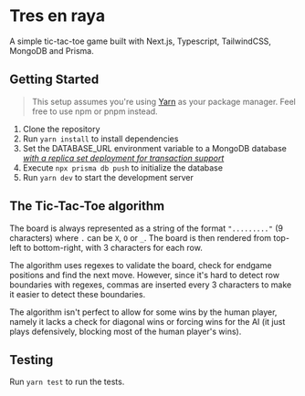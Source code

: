 # Tres en raya

A simple tic-tac-toe game built with Next.js, Typescript, TailwindCSS, MongoDB and Prisma.

## Getting Started

> This setup assumes you're using [Yarn](https://yarnpkg.com/) as your package manager. Feel free to use npm or pnpm instead.

1. Clone the repository
2. Run `yarn install` to install dependencies
3. Set the DATABASE_URL environment variable to a MongoDB database [*with a replica set deployment for transaction support*](https://www.prisma.io/docs/getting-started/setup-prisma/start-from-scratch/mongodb-typescript-mongodb)
4. Execute `npx prisma db push` to initialize the database 
5. Run `yarn dev` to start the development server

## The Tic-Tac-Toe algorithm

The board is always represented as a string of the format `"........."` (9 characters) where `.` can be `X`, `O` or `_`. The board is then rendered from top-left to bottom-right, with 3 characters for each row.

The algorithm uses regexes to validate the board, check for endgame positions and find the next move. However, since it's hard to detect row boundaries with regexes, commas are inserted every 3 characters to make it easier to detect these boundaries.

The algorithm isn't perfect to allow for some wins by the human player, namely it lacks a check for diagonal wins or forcing wins for the AI (it just plays defensively, blocking most of the human player's wins).

## Testing

Run `yarn test` to run the tests.
